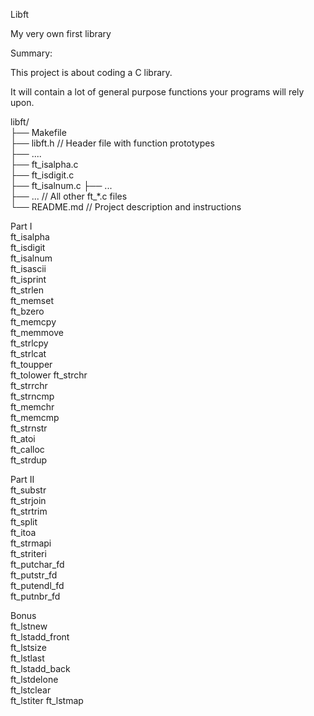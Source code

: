 Libft

My very own first library

Summary:

This project is about coding a C library.

It will contain a lot of general purpose functions your programs will rely upon.


libft/  
├── Makefile  
├── libft.h              // Header file with function prototypes  
├── ....  
├── ft_isalpha.c  
├── ft_isdigit.c  
├── ft_isalnum.c
├── ...  
├── ...                // All other ft_*.c files    
└── README.md         // Project description and instructions  


Part I  
ft_isalpha  
ft_isdigit  
ft_isalnum  
ft_isascii  
ft_isprint  
ft_strlen  
ft_memset  
ft_bzero  
ft_memcpy  
ft_memmove   
ft_strlcpy  
ft_strlcat   
ft_toupper  
ft_tolower
ft_strchr  
ft_strrchr  
ft_strncmp  
ft_memchr  
ft_memcmp  
ft_strnstr  
ft_atoi  
ft_calloc  
ft_strdup  
  
Part II  
ft_substr  
ft_strjoin  
ft_strtrim  
ft_split  
ft_itoa  
ft_strmapi  
ft_striteri   
ft_putchar_fd  
ft_putstr_fd  
ft_putendl_fd  
ft_putnbr_fd  
 
Bonus  
ft_lstnew  
ft_lstadd_front  
ft_lstsize  
ft_lstlast  
ft_lstadd_back  
ft_lstdelone  
ft_lstclear  
ft_lstiter
ft_lstmap  
